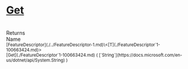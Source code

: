 # [Get](./FeatureDescriptor`1-100663424.md)


<br>
Returns<img width=500/>Name
<br>
<sub>[FeatureDescriptor](./../FeatureDescriptor-1.md)\<[T](./FeatureDescriptor`1-100663424.md)></sub><img width=500/><sub>[Get](./FeatureDescriptor`1-100663424.md) ( [`String`](https://docs.microsoft.com/en-us/dotnet/api/System.String) )</sub><br>



